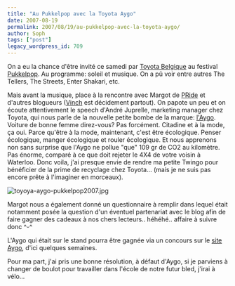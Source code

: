 ```yaml
---
title: "Au Pukkelpop avec la Toyota Aygo"
date: 2007-08-19
permalink: 2007/08/19/au-pukkelpop-avec-la-toyota-aygo/
author: Soph
tags: ["post"]
legacy_wordpress_id: 709
---
```


On a eu la chance d'être invité ce samedi par [Toyota Belgique](http://www.toyota.be) au festival [Pukkelpop](http://www.pukkelpop.be). Au programme: soleil et musique. On a pû voir entre autres The Tellers, The Streets, Enter Shakari, etc.

Mais avant la musique, place à la rencontre avec Margot de [PRide](http://www.pr-ide.be/) et d'autres blogueurs ([Vinch](http://www.vinch.be) est décidement partout). On papote un peu et on écoute attentivement le speech d'André Juprelle, marketing manager chez Toyota, qui nous parle de la nouvelle petite bombe de la marque: [l'Aygo](http://www.aygo.be). Voiture de bonne femme direz-vous? Pas forcément. Citadine et à la mode, ça oui. Parce qu'être à la mode, maintenant, c'est être écologique. Penser écologique, manger écologique et rouler écologique. Et nous apprenons non sans surprise que l'Aygo ne pollue "que" 109 gr de CO2 au kilomètre. Pas énorme, comparé à ce que doit rejeter le 4X4 de votre voisin à Waterloo. Donc voila, j'ai presque envie de rendre ma petite Twingo pour bénéficier de la prime de recyclage chez Toyota... (mais je ne suis pas encore prête à l'imaginer en morceaux).

<!-- excerpt -->

<img src="https://64k.be/wp-content/uploads/2007/08/toyoya-aygo-pukkelpop2007.jpg" alt="toyoya-aygo-pukkelpop2007.jpg" />

Margot nous a également donné un questionnaire à remplir dans lequel était notamment posée la question d'un éventuel partenariat avec le blog afin de faire gagner des cadeaux à nos chers lecteurs.. héhéhé.. affaire à suivre donc ^-^

L'Aygo qui était sur le stand pourra être gagnée via un concours sur le [site Aygo](http://www.aygo.be), d'ici quelques semaines.

Pour ma part, j'ai pris une bonne résolution, à défaut d'Aygo, si je parviens à changer de boulot pour travailler dans l'école de notre futur bled, j'irai à vélo...
